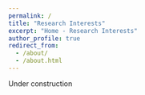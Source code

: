 ```yaml
---
permalink: /
title: "Research Interests"
excerpt: "Home - Research Interests"
author_profile: true
redirect_from: 
  - /about/
  - /about.html
---
```


Under construction